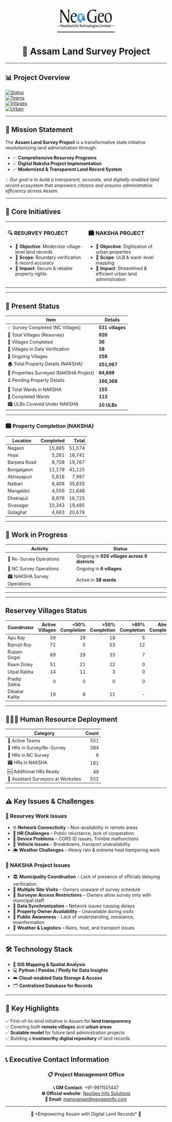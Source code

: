 <p align="center">
  <img src="https://github.com/Neogeoofficial/Assam-Land-Survey/blob/884797c5b0d005effe9c31cfb67c944389437dc2/logo.PNG" width="180" />
</p>

<h1 align="center">📍 Assam Land Survey Project</h1>


---

## 📊 Project Overview  

[![Status](https://img.shields.io/badge/Project-Active-brightgreen?style=for-the-badge&logo=github)]()  
[![Teams](https://img.shields.io/badge/Active_Teams-551-purple?style=for-the-badge)]()  
[![Villages](https://img.shields.io/badge/Resurvey_Villages-926-blue?style=for-the-badge)]()  
[![Urban](https://img.shields.io/badge/ULBs_Covered-10-orange?style=for-the-badge)]()  

---

## 🎯 Mission Statement  

The **Assam Land Survey Project** is a transformative state initiative revolutionizing land administration through:  

- ✅ **Comprehensive Resurvey Programs**  
- ✅ **Digital Naksha Project Implementation**  
- ✅ **Modernized & Transparent Land Record System**  

💡 *Our goal is to build a transparent, accurate, and digitally-enabled land record ecosystem that empowers citizens and ensures administrative efficiency across Assam.*  

---

## 🚀 Core Initiatives  

<table>
<tr>
<td width="50%" valign="top">

### 🔍 RESURVEY PROJECT  
- 📌 **Objective**: Modernize village-level land records  
- 📌 **Scope**: Boundary verification & record accuracy  
- 📌 **Impact**: Secure & reliable property rights  

</td>
<td width="50%" valign="top">

### 🏙️ NAKSHA PROJECT  
- 📌 **Objective**: Digitization of urban properties  
- 📌 **Scope**: ULB & ward-level mapping  
- 📌 **Impact**: Streamlined & efficient urban land administration  

</td>
</tr>
</table>

---

## 📅 Present Status  

| Item                                   | Details    |
|----------------------------------------|------------|
| ✅ Survey Completed (NC Villages)       | **531 villages**  |
| 🔹 Total Villages (Resurvey)            | **926** |
| 🔹 Villages Completed                   | **36** |
| 🔹 Villages in Data Verification        | **58** |
| 🔹 Ongoing Villages                     | **258** |
| 🏠 Total Property Details (NAKSHA)      | **251,067** |
| 📑 Properties Surveyed (NAKSHA Project) | **84,699** |
| ⏳ Pending Property Details             | **166,368** |
| 🔹 Total Wards in NAKSHA                | **155** |
| 🔹 Completed Wards                      | **113** |
| 🏙️ ULBs Covered Under NAKSHA            | **10 ULBs** |

---

### 🏙️ Property Completion (NAKSHA)

| **Location** | **Completed** | **Total** |
|--------------|--------------:|----------:|
| Nagaon       | 15,885 | 51,074 |
| Hojai        | 5,261 | 16,741 |
| Barpeta Road | 8,708 | 19,767 |
| Bongaigaon   | 12,179 | 41,125 |
| Abhayapuri   | 5,816 | 7,987 |
| Nalbari      | 8,406 | 35,835 |
| Mangaldoi    | 4,559 | 21,648 |
| Dhekiajuli   | 8,976 | 16,725 |
| Sivasagar    | 10,343 | 19,485 |
| Golaghat     | 4,663 | 20,678 |

---

## 🚀 Work in Progress  

| **Activity** | **Status** |
|--------------|------------|
| 🔄 Re-Survey Operations | Ongoing in **926 villages across 6 districts** |
| 🌾 NC Survey Operations | Ongoing in **6 villages** |
| 🏙️ NAKSHA Survey Operations | Active in **38 wards** |

---


---

## Reservey Villages Status  

| **Coordinator** | **Active Villages** | <50% Completion | >50% Completion | >80% Completion | Almost Completed |
|-----------------|---------------------:|----------------:|----------------:|----------------:|----------------:|
| Apu Ray         | 59 | 29 | 18 | 5 | 7 |
| Biprojit Roy    | 72 | 0  | 53 | 12 | 7 |
| Rupam Gogoi     | 69 | 29 | 33 | 7  | 0 |
| Raam Doley      | 51 | 21 | 22 | 0  | 8 |
| Utpal Rabha     | 14 | 11 | 3  | 0  | 5 |
| Pradip Saikia   | 0  | 0  | 0  | 0  | 0 |
| Dibakar Kalita  | 19 | 8  | 11 | -  | - |

---

## 🧑‍🤝‍🧑 Human Resource Deployment  

| **Category** | **Count** |
|--------------|----------:|
| 👥 Active Teams | 551 |
| 📍 HRs in Survey/Re-Survey | 384 |
| 🌾 HRs in NC Survey | 6 |
| 🏙️ HRs in NAKSHA | 161 |
| 🆕 Additional HRs Ready | 49 |
| 👷 Assistant Surveyors at Worksites | 551 |

---

## ⚠️ Key Issues & Challenges  

### 🔧 Resurvey Work Issues
- 🌐 **Network Connectivity** – Non-availability in remote areas  
- 👥 **HR Challenges** – Public reluctance, lack of cooperation  
- 📱 **Device Problems** – CORS ID issues, Trimble malfunctions  
- 🚗 **Vehicle Issues** – Breakdowns, transport unavailability  
- 🌦️ **Weather Challenges** – Heavy rain & extreme heat hampering work  

### 🏢 NAKSHA Project Issues
- 🏛️ **Municipality Coordination** – Lack of presence of officials delaying verification  
- 📅 **Multiple Site Visits** – Owners unaware of survey schedule  
- 🔐 **Surveyor Access Restrictions** – Owners allow survey only with municipal staff  
- 📶 **Data Synchronization** – Network issues causing delays  
- 👤 **Property Owner Availability** – Unavailable during visits  
- 📢 **Public Awareness** – Lack of understanding, resistance, misinformation  
- 🚚 **Weather & Logistics** – Rains, heat, and transport issues  

---

## 🛠️ Technology Stack  

- 📍 **GIS Mapping & Spatial Analysis**  
- 💻 **Python / Pandas / Plotly for Data Insights**  
- ☁️ **Cloud-enabled Data Storage & Access**  
- 🗂️ **Centralized Database for Records**  

---

## 🌟 Key Highlights  

✅ First-of-its-kind initiative in Assam for **land transparency**  
✅ Covering both **remote villages** and **urban areas**  
✅ **Scalable model** for future land administration projects  
✅ Building a **trustworthy digital repository** of land records  

---

## 📞 **Executive Contact Information**

<div align="center">

### 📋 **Project Management Office**

**📞 GM Contact**: +91-9811501447  
**🌐 Official website**: [NeoGeo Info Solutions](https://neogeoinfo.com/)  
**📧  Email**: manoranjan@neogeoinfo.com 

---

<p align="center">  
  🚀 *Empowering Assam with Digital Land Records* 🚀  
</p>

